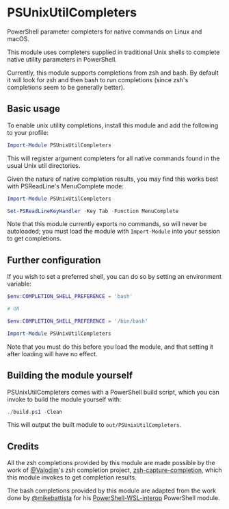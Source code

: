 # PSUnixUtilCompleters

PowerShell parameter completers for native commands on Linux and macOS.

This module uses completers supplied in traditional Unix shells
to complete native utility parameters in PowerShell.

Currently, this module supports completions from zsh and bash.
By default it will look for zsh and then bash to run completions
(since zsh's completions seem to be generally better).

## Basic usage

To enable unix utility completions,
install this module and add the following to your profile:

```powershell
Import-Module PSUnixUtilCompleters
```

This will register argument completers for all native commands
found in the usual Unix util directories.

Given the nature of native completion results,
you may find this works best with PSReadLine's MenuComplete mode:

```powershell
Import-Module PSUnixUtilCompleters

Set-PSReadLineKeyHandler -Key Tab -Function MenuComplete
```

Note that this module currently exports no commands,
so will never be autoloaded;
you must load the module with `Import-Module` into your session to get completions.

## Further configuration

If you wish to set a preferred shell, you can do so by setting an environment variable:

```powershell
$env:COMPLETION_SHELL_PREFERENCE = 'bash'

# OR

$env:COMPLETION_SHELL_PREFERENCE = '/bin/bash'

Import-Module PSUnixUtilCompleters
```

Note that you must do this before you load the module,
and that setting it after loading will have no effect.

## Building the module yourself

PSUnixUtilCompleters comes with a PowerShell build script,
which you can invoke to build the module yourself with:

```powershell
./build.ps1 -Clean
```

This will output the built module to `out/PSUnixUtilCompleters`.

## Credits

All the zsh completions provided by this module are made possible
by the work of [@Valodim](https://github.com/Valodim)'s zsh completion project,
[zsh-capture-completion](https://github.com/Valodim/zsh-capture-completion),
which this module invokes to get completion results.

The bash completions provided by this module are adapted from the work
done by [@mikebattista](https://github.com/mikebattista) for his
[PowerShell-WSL-interop](https://github.com/mikebattista/PowerShell-WSL-Interop) PowerShell module.
